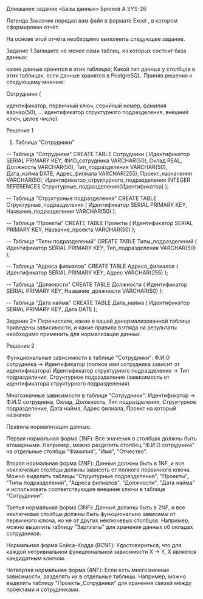 Домашнее задание «Базы данных» Брюхов А SYS-26

Легенда
Заказчик передал вам файл в формате Excel , в котором сформирован отчёт.

На основе этой отчёта необходимо выполнить следующее задание.

Задание 1
Запишите не менее семи таблиц, из которых состоит база данных:

какие данные хранятся в этих таблицах;
Какой тип данных у столбцов в этих таблицах, если данные хранятся в PostgreSQL.
Приняв решение к следующему мнению:

Сотрудники (

идентификатор, первичный ключ, серийный номер,
фамилия варчар(50),
...
идентификатор структурного подразделения, внешний ключ, целое число).

Решение 1

1.  Таблица "Сотрудники"

-- Таблица "Сотрудники"
CREATE TABLE Сотрудники (
    Идентификатор SERIAL PRIMARY KEY,
    ФИО_сотрудника VARCHAR(50),
    Оклад REAL,
    Должность VARCHAR(50),
    Тип_подразделения VARCHAR(50),
    Дата_найма DATE,
    Адрес_филиала VARCHAR(255),
    Проект_назначения VARCHAR(50),
    Идентификатор_структурного_подразделения INTEGER REFERENCES Структурные_подразделения(Идентификатор)
);

-- Таблица "Структурные подразделения"
CREATE TABLE Структурные_подразделения (
    Идентификатор SERIAL PRIMARY KEY,
    Название_подразделения VARCHAR(50)
);

-- Таблица "Проекты"
CREATE TABLE Проекты (
    Идентификатор SERIAL PRIMARY KEY,
    Название_проекта VARCHAR(50)
);

-- Таблица "Типы подразделений"
CREATE TABLE Типы_подразделений (
    Идентификатор SERIAL PRIMARY KEY,
    Тип_подразделения VARCHAR(50)
);

-- Таблица "Адреса филиалов"
CREATE TABLE Адреса_филиалов (
    Идентификатор SERIAL PRIMARY KEY,
    Адрес VARCHAR(255)
);

-- Таблица "Должности"
CREATE TABLE Должности (
    Идентификатор SERIAL PRIMARY KEY,
    Название_должности VARCHAR(50)
);

-- Таблица "Дата найма"
CREATE TABLE Дата_найма (
    Идентификатор SERIAL PRIMARY KEY,
    Дата DATE
);



Задание 2*
Перечислите, какие в вашей денормализованной таблице приведены зависимости, и какие правила взгляда на результаты необходимо применить для нормализации данных.

Решение 2

Функциональные зависимости в таблице "Сотрудники":
Ф.И.О сотрудника -> Идентификатор (полное имя сотрудника зависит от идентификатора)
Идентификатор структурного подразделения -> Тип подразделения, Структурное подразделение (зависимость от идентификатора структурного подразделения)

Многозначные зависимости в таблице "Сотрудники":
Идентификатор -> Ф.И.О сотрудника, Оклад, Должность, Тип подразделения, Структурное подразделение, Дата найма, Адрес филиала, Проект на который назначен

Правила нормализации данных:

Первая нормальная форма (1NF):
Все значения в столбцах должны быть атомарными.
Например, можно разделить столбец "Ф.И.О сотрудника" на отдельные столбцы "Фамилия", "Имя", "Отчество".

Вторая нормальная форма (2NF):
Данные должны быть в 1NF, и все неключевые столбцы должны зависеть от полного первичного ключа.
Можно выделить таблицы "Структурные подразделения", "Проекты", "Типы подразделений", "Адреса филиалов", "Должности", "Дата найма" и использовать соответствующие внешние ключи в таблице "Сотрудники".

Третья нормальная форма (3NF):
Данные должны быть в 2NF, и все неключевые столбцы должны быть функционально зависимы от первичного ключа, но не от других неключевых столбцов.
Например, можно выделить таблицу "Зарплаты" для хранения данных об окладах сотрудников.

Нормальная форма Бойса-Кодда (BCNF):
Удостовериться, что для каждой нетривиальной функциональной зависимости X -> Y, X является кандидатным ключом.

Четвёртая нормальная форма (4NF):
Если есть многозначные зависимости, разделять их в отдельные таблицы.
Например, можно выделить таблицу "Проекты_Сотрудники" для хранения связей между проектами и сотрудниками.
